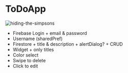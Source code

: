 # ToDoApp

![hiding-the-simpsons](https://user-images.githubusercontent.com/60755254/177592749-a5469dac-3cb6-4161-b5ad-496c88e7f5c3.gif)

+ Firebase Login + email & password 
+ Username (sharedPref)
+ Firestore + title & description + alertDialog? + CRUD
+ Widget + only titles
+ Color select
+ Swipe to delete
+ Click to edit


